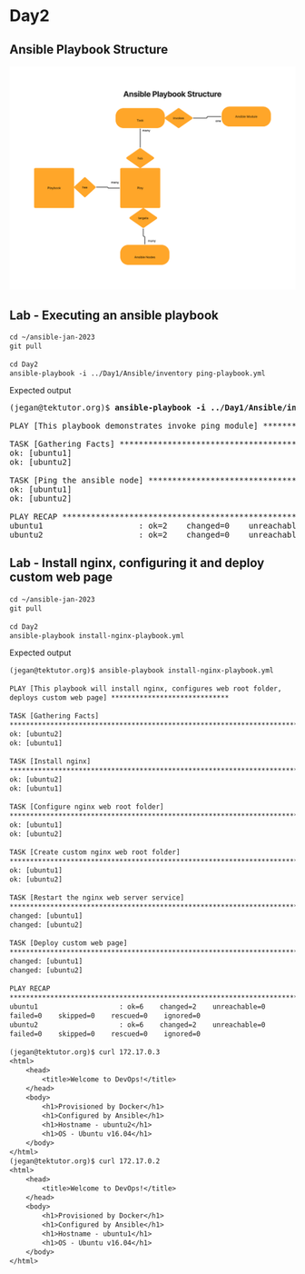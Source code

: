 # Day2

## Ansible Playbook Structure
![Ansible Playbook Structure](AnsiblePlaybookStructure.png)

## Lab - Executing an ansible playbook
```
cd ~/ansible-jan-2023
git pull

cd Day2
ansible-playbook -i ../Day1/Ansible/inventory ping-playbook.yml
```

Expected output
<pre>
(jegan@tektutor.org)$ <b>ansible-playbook -i ../Day1/Ansible/inventory ping-playbook.yml</b>

PLAY [This playbook demonstrates invoke ping module] *************************************************

TASK [Gathering Facts] *******************************************************************************
ok: [ubuntu1]
ok: [ubuntu2]

TASK [Ping the ansible node] *************************************************************************
ok: [ubuntu1]
ok: [ubuntu2]

PLAY RECAP *******************************************************************************************
ubuntu1                    : ok=2    changed=0    unreachable=0    failed=0    skipped=0    rescued=0    ignored=0   
ubuntu2                    : ok=2    changed=0    unreachable=0    failed=0    skipped=0    rescued=0    ignored=0  
</pre>

## Lab - Install nginx, configuring it and deploy custom web page
```
cd ~/ansible-jan-2023
git pull

cd Day2
ansible-playbook install-nginx-playbook.yml
```

Expected output
```
(jegan@tektutor.org)$ ansible-playbook install-nginx-playbook.yml 

PLAY [This playbook will install nginx, configures web root folder, deploys custom web page] *****************************

TASK [Gathering Facts] ***************************************************************************************************
ok: [ubuntu2]
ok: [ubuntu1]

TASK [Install nginx] *****************************************************************************************************
ok: [ubuntu2]
ok: [ubuntu1]

TASK [Configure nginx web root folder] ***********************************************************************************
ok: [ubuntu1]
ok: [ubuntu2]

TASK [Create custom nginx web root folder] *******************************************************************************
ok: [ubuntu1]
ok: [ubuntu2]

TASK [Restart the nginx web server service] ******************************************************************************
changed: [ubuntu1]
changed: [ubuntu2]

TASK [Deploy custom web page] ********************************************************************************************
changed: [ubuntu1]
changed: [ubuntu2]

PLAY RECAP ***************************************************************************************************************
ubuntu1                    : ok=6    changed=2    unreachable=0    failed=0    skipped=0    rescued=0    ignored=0   
ubuntu2                    : ok=6    changed=2    unreachable=0    failed=0    skipped=0    rescued=0    ignored=0   

(jegan@tektutor.org)$ curl 172.17.0.3
<html>
    <head>
        <title>Welcome to DevOps!</title>
    </head>
    <body>
        <h1>Provisioned by Docker</h1>
        <h1>Configured by Ansible</h1>
        <h1>Hostname - ubuntu2</h1>
        <h1>OS - Ubuntu v16.04</h1>
    </body>
</html>
(jegan@tektutor.org)$ curl 172.17.0.2
<html>
    <head>
        <title>Welcome to DevOps!</title>
    </head>
    <body>
        <h1>Provisioned by Docker</h1>
        <h1>Configured by Ansible</h1>
        <h1>Hostname - ubuntu1</h1>
        <h1>OS - Ubuntu v16.04</h1>
    </body>
</html>
```
